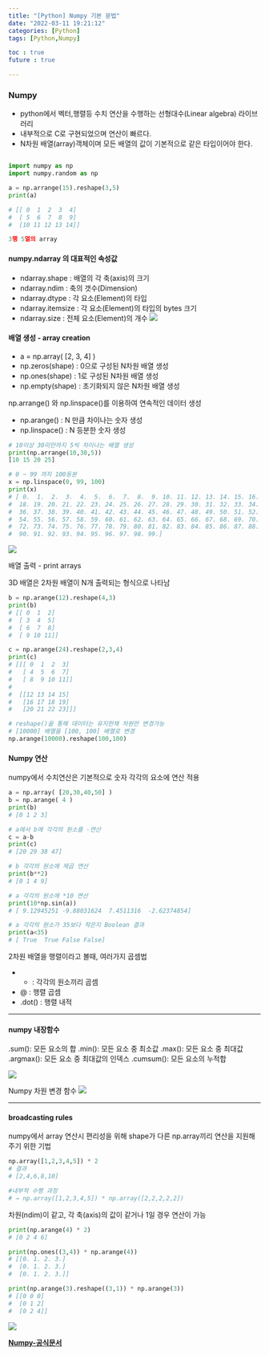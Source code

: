 ```yaml
---
title: "[Python] Numpy 기본 문법"
date: "2022-03-11 19:21:12"
categories: [Python]
tags: [Python,Numpy]

toc : true
future : true

---
```


### Numpy
- python에서 벡터,행렬등 수치 연산을 수행하는 선형대수(Linear algebra) 라이브러리
- 내부적으로 C로 구현되었으며 연산이 빠르다.
- N차원 배열(array)객체이며 모든 배열의 값이 기본적으로 같은 타입이어야 한다.

```python

import numpy as np
import numpy.random as np

a = np.arrange(15).reshape(3,5)
print(a)

# [[ 0  1  2  3  4]
#  [ 5  6  7  8  9]
#  [10 11 12 13 14]]

3행 5열의 array
```

#### numpy.ndarray 의 대표적인 속성값

- ndarray.shape : 배열의 각 축(axis)의 크기
- ndarray.ndim : 축의 갯수(Dimension)
- ndarray.dtype : 각 요소(Element)의 타입
- ndarray.itemsize : 각 요소(Element)의 타입의 bytes 크기
- ndarray.size : 전체 요소(Element)의 개수
![](https://images.velog.io/images/hangils/post/a8d0eca9-1902-4f78-b877-c20e02e1389b/image.png)

#### 배열 생성 - array creation

- a = np.array( [2, 3, 4] )
- np.zeros(shape) : 0으로 구성된 N차원 배열 생성
- np.ones(shape) : 1로 구성된 N차원 배열 생성
- np.empty(shape) : 초기화되지 않은 N차원 배열 생성

np.arrange() 와 np.linspace()를 이용하여 연속적인 데이터 생성

- np.arange() : N 만큼 차이나는 숫자 생성
- np.linspace() : N 등분한 숫자 생성

```python
# 10이상 30미만까지 5씩 차이나는 배열 생성
print(np.arrange(10,30,5))
[10 15 20 25]

# 0 ~ 99 까지 100등분
x = np.linspace(0, 99, 100)
print(x)
# [ 0.  1.  2.  3.  4.  5.  6.  7.  8.  9. 10. 11. 12. 13. 14. 15. 16. 17.
#  18. 19. 20. 21. 22. 23. 24. 25. 26. 27. 28. 29. 30. 31. 32. 33. 34. 35.
#  36. 37. 38. 39. 40. 41. 42. 43. 44. 45. 46. 47. 48. 49. 50. 51. 52. 53.
#  54. 55. 56. 57. 58. 59. 60. 61. 62. 63. 64. 65. 66. 67. 68. 69. 70. 71.
#  72. 73. 74. 75. 76. 77. 78. 79. 80. 81. 82. 83. 84. 85. 86. 87. 88. 89.
#  90. 91. 92. 93. 94. 95. 96. 97. 98. 99.]
```
![](https://images.velog.io/images/hangils/post/e49dba71-2a39-4134-8384-391cf4e0b96d/image.png)

배열 출력 - print arrays

3D 배열은 2차원 배열이 N개 출력되는 형식으로 나타남

```python
b = np.arange(12).reshape(4,3)
print(b)
# [[ 0  1  2]
#  [ 3  4  5]
#  [ 6  7  8]
#  [ 9 10 11]]

c = np.arange(24).reshape(2,3,4)
print(c)
# [[[ 0  1  2  3]
#   [ 4  5  6  7]
#   [ 8  9 10 11]]
#
#  [[12 13 14 15]
#   [16 17 18 19]
#   [20 21 22 23]]]

# reshape()을 통해 데이터는 유지한채 차원만 변경가능
# [10000] 배열을 [100, 100] 배열로 변경
np.arange(10000).reshape(100,100)
```
#### Numpy 연산
numpy에서 수치연산은 기본적으로 숫자 각각의 요소에 연산 적용

```python
a = np.array( [20,30,40,50] )
b = np.arange( 4 )
print(b)
# [0 1 2 3]

# a에서 b에 각각의 원소를 -연산
c = a-b
print(c)
# [20 29 38 47]

# b 각각의 원소에 제곱 연산
print(b**2)
# [0 1 4 9]

# a 각각의 원소에 *10 연산
print(10*np.sin(a))
# [ 9.12945251 -9.88031624  7.4511316  -2.62374854]

# a 각각의 원소가 35보다 작은지 Boolean 결과
print(a<35)
# [ True  True False False]
```

2차원 배열을 행렬이라고 볼때, 여러가지 곱셈법

- * : 각각의 원소끼리 곱셈
- @ : 행렬 곱셈
- .dot() : 행렬 내적

-----

#### numpy 내장함수

.sum(): 모든 요소의 합
.min(): 모든 요소 중 최소값
.max(): 모든 요소 중 최대값
.argmax(): 모든 요소 중 최대값의 인덱스
.cumsum(): 모든 요소의 누적합

![](https://images.velog.io/images/hangils/post/c9326243-dd6a-4b1a-87ef-61ed077d8d6d/image.png)

Numpy 차원 변경 함수
![](https://images.velog.io/images/hangils/post/b890fed1-52c1-4c44-9635-d642b3bbca6d/image.png)

-----

#### broadcasting rules
numpy에서 array 연산시 편리성을 위해 shape가 다른 np.array끼리 연산을 지원해주기 위한 기법

```python
np.array([1,2,3,4,5]) * 2
# 결과
# [2,4,6,8,10]

#내부적 수행 과정
# → np.array([1,2,3,4,5]) * np.array([2,2,2,2,2])
```

차원(ndim)이 같고, 각 축(axis)의 값이 같거나 1일 경우 연산이 가능
```python
print(np.arange(4) * 2)
# [0 2 4 6]

print(np.ones((3,4)) * np.arange(4))
# [[0. 1. 2. 3.]
#  [0. 1. 2. 3.]
#  [0. 1. 2. 3.]]

print(np.arange(3).reshape((3,1)) * np.arange(3))
# [[0 0 0]
#  [0 1 2]
#  [0 2 4]]
```
![](https://images.velog.io/images/hangils/post/fe91033b-8d78-4712-846d-e8c631429d61/image.png)

[**Numpy-공식문서**](https://numpy.org/doc/stable/user/basics.broadcasting.html)
